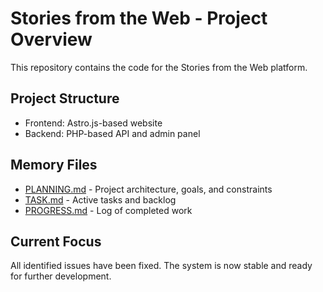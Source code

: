 # Stories from the Web - Project Overview

This repository contains the code for the Stories from the Web platform.

## Project Structure
- Frontend: Astro.js-based website
- Backend: PHP-based API and admin panel

## Memory Files
- [PLANNING.md](PLANNING.md) - Project architecture, goals, and constraints
- [TASK.md](TASK.md) - Active tasks and backlog
- [PROGRESS.md](PROGRESS.md) - Log of completed work

## Current Focus
All identified issues have been fixed. The system is now stable and ready for further development.
